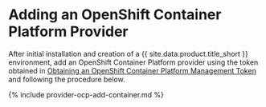 # Adding an OpenShift Container Platform Provider

After initial installation and creation of a {{ site.data.product.title_short }}
environment, add an OpenShift Container Platform provider using the
token obtained in
[Obtaining an OpenShift Container Platform Management Token](../managing_providers/index.html#obtaining-an-openshift-container-platform-management-token) and following the procedure below.

{% include provider-ocp-add-container.md %}
